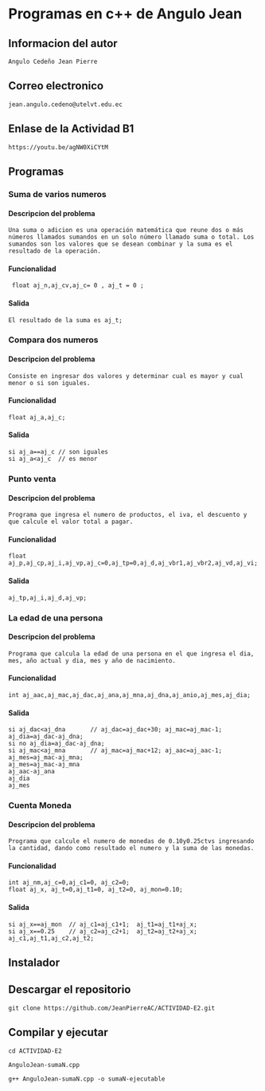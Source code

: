# Programas en c++ de Angulo Jean
## Informacion del autor
`Angulo Cedeño Jean Pierre`
## Correo electronico
`jean.angulo.cedeno@utelvt.edu.ec`
## Enlase de la Actividad B1
`https://youtu.be/agNW0XiCYtM`

##  Programas
###  Suma de varios numeros
#### Descripcion del problema
```
Una suma o adicion es una operación matemática que reune dos o más números llamados sumandos en un solo número llamado suma o total. Los sumandos son los valores que se desean combinar y la suma es el resultado de la operación.
```
#### Funcionalidad
```
 float aj_n,aj_cv,aj_c= 0 , aj_t = 0 ;
```
#### Salida
```
El resultado de la suma es aj_t;
```

### Compara dos numeros
#### Descripcion del problema
```
Consiste en ingresar dos valores y determinar cual es mayor y cual menor o si son iguales.
```
#### Funcionalidad
```
float aj_a,aj_c;
```
#### Salida
```
si aj_a==aj_c // son iguales
si aj_a<aj_c  // es menor
```
###  Punto venta
#### Descripcion del problema
```
Programa que ingresa el numero de productos, el iva, el descuento y que calcule el valor total a pagar.
```
#### Funcionalidad
```
float aj_p,aj_cp,aj_i,aj_vp,aj_c=0,aj_tp=0,aj_d,aj_vbr1,aj_vbr2,aj_vd,aj_vi;
```
#### Salida
```
aj_tp,aj_i,aj_d,aj_vp;
```
### La edad de una persona
#### Descripcion del problema
```
Programa que calcula la edad de una persona en el que ingresa el dia, mes, año actual y dia, mes y año de nacimiento.
```
#### Funcionalidad
```
int aj_aac,aj_mac,aj_dac,aj_ana,aj_mna,aj_dna,aj_anio,aj_mes,aj_dia;
```
#### Salida
```
si aj_dac<aj_dna       // aj_dac=aj_dac+30; aj_mac=aj_mac-1; aj_dia=aj_dac-aj_dna;
si no aj_dia=aj_dac-aj_dna;
si aj_mac<aj_mna       // aj_mac=aj_mac+12; aj_aac=aj_aac-1; aj_mes=aj_mac-aj_mna;
aj_mes=aj_mac-aj_mna
aj_aac-aj_ana
aj_dia
aj_mes
```
###  Cuenta Moneda
#### Descripcion del problema
```
Programa que calcule el numero de monedas de 0.10y0.25ctvs ingresando la cantidad, dando como resultado el numero y la suma de las monedas.
```
#### Funcionalidad
```
int aj_nm,aj_c=0,aj_c1=0, aj_c2=0;
float aj_x, aj_t=0,aj_t1=0, aj_t2=0, aj_mon=0.10;
```
#### Salida
```
si aj_x==aj_mon  // aj_c1=aj_c1+1;  aj_t1=aj_t1+aj_x;
si aj_x==0.25    // aj_c2=aj_c2+1;  aj_t2=aj_t2+aj_x;
aj_c1,aj_t1,aj_c2,aj_t2;
```
## Instalador
## Descargar el repositorio
```
git clone https://github.com/JeanPierreAC/ACTIVIDAD-E2.git
```
## Compilar y ejecutar
```
cd ACTIVIDAD-E2
```
```
AnguloJean-sumaN.cpp
```
```
g++ AnguloJean-sumaN.cpp -o sumaN-ejecutable
```
